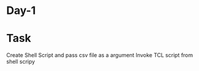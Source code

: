 # Day-1
# Task 
  Create Shell Script and pass csv file as a argument
  Invoke TCL script from shell scripy
